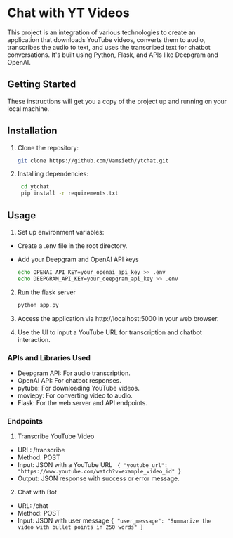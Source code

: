 # Chat with YT Videos

This project is an integration of various technologies to create an application that downloads YouTube videos, converts them to audio, transcribes the audio to text, and uses the transcribed text for chatbot conversations. It's built using Python, Flask, and APIs like Deepgram and OpenAI.

## Getting Started

These instructions will get you a copy of the project up and running on your local machine.

## Installation

1. Clone the repository:

   ```bash
   git clone https://github.com/Vamsieth/ytchat.git
   ```
2. Installing dependencies:

   ```bash
    cd ytchat
    pip install -r requirements.txt
   ```

## Usage
1. Set up environment variables:

- Create a .env file in the root directory.
- Add your Deepgram and OpenAI API keys

   ```bash
   echo OPENAI_API_KEY=your_openai_api_key >> .env
   echo DEEPGRAM_API_KEY=your_deepgram_api_key >> .env
   ```

2. Run the flask server

   ```bash
   python app.py
   ```

3. Access the application via http://localhost:5000 in your web browser.

4. Use the UI to input a YouTube URL for transcription and chatbot interaction.

### APIs and Libraries Used

- Deepgram API: For audio transcription.
- OpenAI API: For chatbot responses.
- pytube: For downloading YouTube videos.
- moviepy: For converting video to audio.
- Flask: For the web server and API endpoints.

### Endpoints

1. Transcribe YouTube Video
- URL: /transcribe
- Method: POST
- Input: JSON with a YouTube URL
`
{
  "youtube_url": "https://www.youtube.com/watch?v=example_video_id"
}`
- Output: JSON response with success or error message.

2. Chat with Bot
- URL: /chat
- Method: POST
- Input: JSON with user message
`
{
  "user_message": "Summarize the video with bullet points in 250 words"
}
`